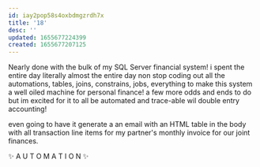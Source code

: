 ```yaml
---
id: iay2pop58s4oxbdmgzrdh7x
title: '18'
desc: ''
updated: 1655677224399
created: 1655677207125
---
```


Nearly done with the bulk of my SQL Server financial system! i spent the entire day literally almost the entire day non stop coding out all the automations, tables, joins, constrains, jobs, everything to make this system a well oiled machine for personal finance! a few more odds and ends to do but im excited for it to all be automated and trace-able wil double entry accounting!

even going to have it generate a an email with an HTML table in the body with all transaction line items for my partner's monthly invoice for our joint finances. 

✨ A U T O M A T I O N ✨
